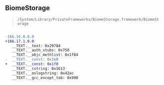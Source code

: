 ## BiomeStorage

> `/System/Library/PrivateFrameworks/BiomeStorage.framework/BiomeStorage`

```diff

-166.16.0.0.0
+166.17.1.0.0
   __TEXT.__text: 0x29784
   __TEXT.__auth_stubs: 0x750
   __TEXT.__objc_methlist: 0x1f84
-  __TEXT.__const: 0x1e8
+  __TEXT.__const: 0x1f8
   __TEXT.__cstring: 0x1613
   __TEXT.__oslogstring: 0x42ac
   __TEXT.__gcc_except_tab: 0x998

```
